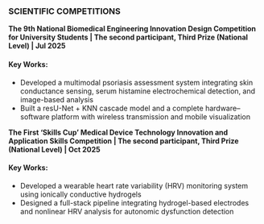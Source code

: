 ### **SCIENTIFIC COMPETITIONS**  
**The 9th National Biomedical Engineering Innovation Design Competition for University Students | The second participant, Third Prize (National Level) | Jul 2025**  

#### Key Works:  
- Developed a multimodal psoriasis assessment system integrating skin conductance sensing, serum histamine electrochemical detection, and image-based analysis
- Built a resU-Net + KNN cascade model and a complete hardware–software platform with wireless transmission and mobile visualization


**The First ‘Skills Cup’ Medical Device Technology Innovation and Application Skills Competition | The second participant, Third Prize (National Level) | Oct 2025**  

#### Key Works:  
- Developed a wearable heart rate variability (HRV) monitoring system using ionically conductive hydrogels
- Designed a full-stack pipeline integrating hydrogel-based electrodes and nonlinear HRV analysis for autonomic dysfunction detection
